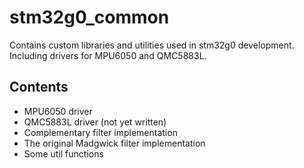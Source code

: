 # stm32g0_common
Contains custom libraries and utilities used in stm32g0 development. Including drivers for MPU6050 and QMC5883L.

## Contents
- MPU6050 driver
- QMC5883L driver (not yet written)
- Complementary filter implementation
- The original Madgwick filter implementation
- Some util functions
